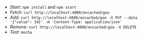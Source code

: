 - *Start*: `npm install` and `npm start`
- *Fetch*: `curl http://localhost:4000/encached/goo`
- *Add*: `curl http://localhost:4000/encached/goo -X PUT --data '{"value": 34}' -H 'Content-Type: application/json'`
- *Remove*: `curl http://localhost:4000/encached/goo -X DELETE`
- *Test*: `mocha`
